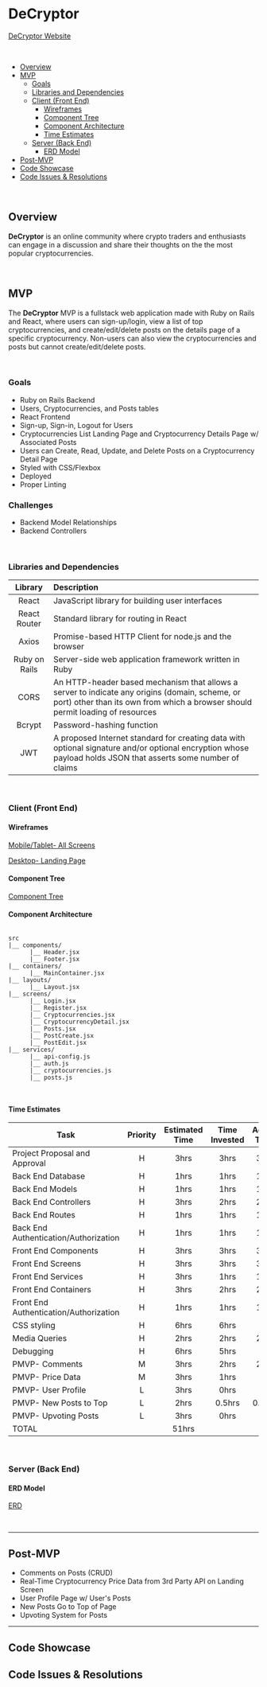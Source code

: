 # DeCryptor

[DeCryptor Website](https://decryptor.netlify.app/)

<br>

- [Overview](#overview)
- [MVP](#mvp)
  - [Goals](#goals)
  - [Libraries and Dependencies](#libraries-and-dependencies)
  - [Client (Front End)](#client-front-end)
    - [Wireframes](#wireframes)
    - [Component Tree](#component-tree)
    - [Component Architecture](#component-architecture)
    - [Time Estimates](#time-estimates)
  - [Server (Back End)](#server-back-end)
    - [ERD Model](#erd-model)
- [Post-MVP](#post-mvp)
- [Code Showcase](#code-showcase)
- [Code Issues & Resolutions](#code-issues--resolutions)

<br>

## Overview

**DeCryptor** is an online community where crypto traders and enthusiasts can engage in a discussion and share their thoughts on the the most popular cryptocurrencies.

<br>

## MVP

The **DeCryptor** MVP is a fullstack web application made with Ruby on Rails and React, where users can sign-up/login, view a list of top cryptocurrencies, and create/edit/delete posts on the details page of a specific cryptocurrency. Non-users can also view the cryptocurrencies and posts but cannot create/edit/delete posts.

<br>

### Goals

- Ruby on Rails Backend
- Users, Cryptocurrencies, and Posts tables
- React Frontend
- Sign-up, Sign-in, Logout for Users
- Cryptocurrencies List Landing Page and Cryptocurrency Details Page w/ Associated Posts
- Users can Create, Read, Update, and Delete Posts on a Cryptocurrency Detail Page
- Styled with CSS/Flexbox
- Deployed
- Proper Linting

### Challenges

- Backend Model Relationships
- Backend Controllers

<br>

### Libraries and Dependencies

|    Library    | Description                                                                                                                                                                      |
| :-----------: | :------------------------------------------------------------------------------------------------------------------------------------------------------------------------------- |
|     React     | JavaScript library for building user interfaces                                                                                                                                  |
| React Router  | Standard library for routing in React                                                                                                                                            |
|     Axios     | Promise-based HTTP Client for node.js and the browser                                                                                                                            |
| Ruby on Rails | Server-side web application framework written in Ruby                                                                                                                            |
|     CORS      | An HTTP-header based mechanism that allows a server to indicate any origins (domain, scheme, or port) other than its own from which a browser should permit loading of resources |
|    Bcrypt     | Password-hashing function                                                                                                                                                        |
|      JWT      | A proposed Internet standard for creating data with optional signature and/or optional encryption whose payload holds JSON that asserts some number of claims                    |

<br>

### Client (Front End)

#### Wireframes

[Mobile/Tablet- All Screens](https://user-images.githubusercontent.com/85003025/130716759-f8e7e2d5-f1f5-427e-9298-f0060b664db9.png)

[Desktop- Landing Page](https://wireframe.cc/dn1QRj)

#### Component Tree

[Component Tree](https://whimsical.com/component-tree-YE5zGEApwmTD9BHYUqcSr5)

#### Component Architecture

```structure

src
|__ components/
      |__ Header.jsx
      |__ Footer.jsx
|__ containers/
      |__ MainContainer.jsx
|__ layouts/
      |__ Layout.jsx
|__ screens/
      |__ Login.jsx
      |__ Register.jsx
      |__ Cryptocurrencies.jsx
      |__ CryptocurrencyDetail.jsx
      |__ Posts.jsx
      |__ PostCreate.jsx
      |__ PostEdit.jsx
|__ services/
      |__ api-config.js
      |__ auth.js
      |__ cryptocurrencies.js
      |__ posts.js



```

#### Time Estimates

| Task                                   | Priority | Estimated Time | Time Invested | Actual Time |
| -------------------------------------- | :------: | :------------: | :-----------: | :---------: |
| Project Proposal and Approval          |    H     |      3hrs      |     3hrs      |    3hrs     |
| Back End Database                      |    H     |      1hrs      |     1hrs      |    1hrs     |
| Back End Models                        |    H     |      1hrs      |     1hrs      |    1hrs     |
| Back End Controllers                   |    H     |      3hrs      |     2hrs      |    2hrs     |
| Back End Routes                        |    H     |      1hrs      |     1hrs      |    1hrs     |
| Back End Authentication/Authorization  |    H     |      1hrs      |     1hrs      |    1hrs     |
| Front End Components                   |    H     |      3hrs      |     3hrs      |    3hrs     |
| Front End Screens                      |    H     |      3hrs      |     3hrs      |    3hrs     |
| Front End Services                     |    H     |      3hrs      |     1hrs      |    1hrs     |
| Front End Containers                   |    H     |      3hrs      |     2hrs      |    2hrs     |
| Front End Authentication/Authorization |    H     |      1hrs      |     1hrs      |    1hrs     |
| CSS styling                            |    H     |      6hrs      |     6hrs      |             |
| Media Queries                          |    H     |      2hrs      |     2hrs      |    2hrs     |
| Debugging                              |    H     |      6hrs      |     5hrs      |             |
| PMVP- Comments                         |    M     |      3hrs      |     2hrs      |    2hrs     |
| PMVP- Price Data                       |    M     |      3hrs      |     1hrs      |             |
| PMVP- User Profile                     |    L     |      3hrs      |     0hrs      |             |
| PMVP- New Posts to Top                 |    L     |      2hrs      |    0.5hrs     |   0.5hrs    |
| PMVP- Upvoting Posts                   |    L     |      3hrs      |     0hrs      |             |
| TOTAL                                  |          |     51hrs      |               |             |

<br>

### Server (Back End)

#### ERD Model

[ERD](https://user-images.githubusercontent.com/85003025/130709409-0a0b285a-a7fc-439c-88b6-26f824b8bf2a.png)

<br>

---

## Post-MVP

- Comments on Posts (CRUD)
- Real-Time Cryptocurrency Price Data from 3rd Party API on Landing Screen
- User Profile Page w/ User's Posts
- New Posts Go to Top of Page
- Upvoting System for Posts

---

## Code Showcase

## Code Issues & Resolutions
